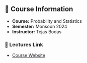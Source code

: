 ## 📘 Course Information

- **Course:** Probability and Statistics
- **Semester:** Monsoon 2024  
- **Instructor:** Tejas Bodas

### 🔗 Lectures Link
- [Course Website](https://sites.google.com/view/tejaspbodas/academics/ma601-probability-and-statistics)



